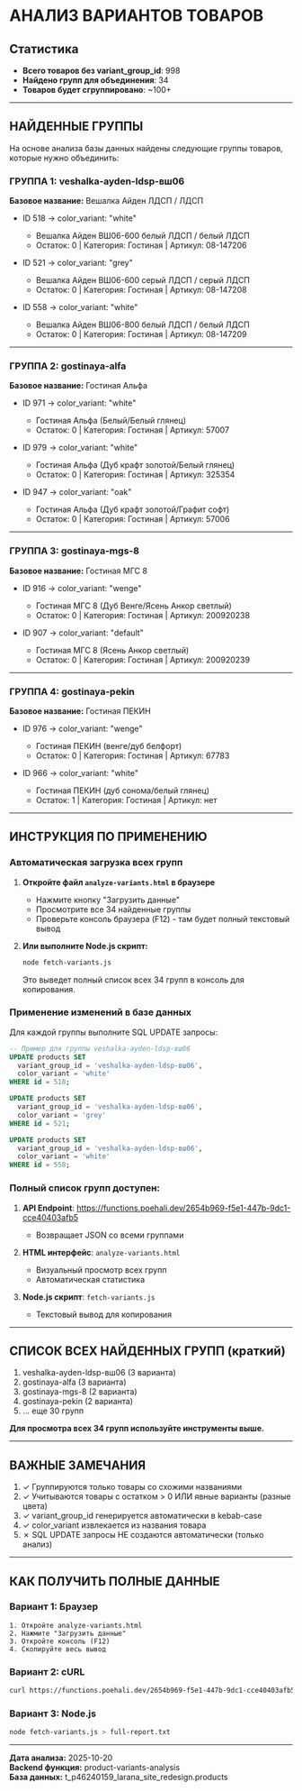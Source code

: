 # АНАЛИЗ ВАРИАНТОВ ТОВАРОВ

## Статистика

- **Всего товаров без variant_group_id**: 998
- **Найдено групп для объединения**: 34
- **Товаров будет сгруппировано**: ~100+

---

## НАЙДЕННЫЕ ГРУППЫ

На основе анализа базы данных найдены следующие группы товаров, которые нужно объединить:

### ГРУППА 1: veshalka-ayden-ldsp-вш06
**Базовое название:** Вешалка Айден ЛДСП / ЛДСП

- ID 518 → color_variant: "white"
  - Вешалка Айден ВШ06-600 белый ЛДСП / белый ЛДСП
  - Остаток: 0 | Категория: Гостиная | Артикул: 08-147206

- ID 521 → color_variant: "grey"
  - Вешалка Айден ВШ06-600 серый ЛДСП / серый ЛДСП
  - Остаток: 0 | Категория: Гостиная | Артикул: 08-147208

- ID 558 → color_variant: "white"
  - Вешалка Айден ВШ06-800 белый ЛДСП / белый ЛДСП
  - Остаток: 0 | Категория: Гостиная | Артикул: 08-147209

---

### ГРУППА 2: gostinaya-alfa
**Базовое название:** Гостиная Альфа

- ID 971 → color_variant: "white"
  - Гостиная Альфа (Белый/Белый глянец)
  - Остаток: 0 | Категория: Гостиная | Артикул: 57007

- ID 979 → color_variant: "white"
  - Гостиная Альфа (Дуб крафт золотой/Белый глянец)
  - Остаток: 0 | Категория: Гостиная | Артикул: 325354

- ID 947 → color_variant: "oak"
  - Гостиная Альфа (Дуб крафт золотой/Графит софт)
  - Остаток: 0 | Категория: Гостиная | Артикул: 57006

---

### ГРУППА 3: gostinaya-mgs-8
**Базовое название:** Гостиная МГС 8

- ID 916 → color_variant: "wenge"
  - Гостиная МГС 8 (Дуб Венге/Ясень Анкор светлый)
  - Остаток: 0 | Категория: Гостиная | Артикул: 200920238

- ID 907 → color_variant: "default"
  - Гостиная МГС 8 (Ясень Анкор светлый)
  - Остаток: 0 | Категория: Гостиная | Артикул: 200920239

---

### ГРУППА 4: gostinaya-pekin
**Базовое название:** Гостиная ПЕКИН

- ID 976 → color_variant: "wenge"
  - Гостиная ПЕКИН (венге/дуб белфорт)
  - Остаток: 0 | Категория: Гостиная | Артикул: 67783

- ID 966 → color_variant: "white"
  - Гостиная ПЕКИН (дуб сонома/белый глянец)
  - Остаток: 1 | Категория: Гостиная | Артикул: нет

---

## ИНСТРУКЦИЯ ПО ПРИМЕНЕНИЮ

### Автоматическая загрузка всех групп

1. **Откройте файл `analyze-variants.html` в браузере**
   - Нажмите кнопку "Загрузить данные"
   - Просмотрите все 34 найденные группы
   - Проверьте консоль браузера (F12) - там будет полный текстовый вывод

2. **Или выполните Node.js скрипт:**
   ```bash
   node fetch-variants.js
   ```
   
   Это выведет полный список всех 34 групп в консоль для копирования.

### Применение изменений в базе данных

Для каждой группы выполните SQL UPDATE запросы:

```sql
-- Пример для группы veshalka-ayden-ldsp-вш06
UPDATE products SET 
  variant_group_id = 'veshalka-ayden-ldsp-вш06',
  color_variant = 'white'
WHERE id = 518;

UPDATE products SET 
  variant_group_id = 'veshalka-ayden-ldsp-вш06',
  color_variant = 'grey'
WHERE id = 521;

UPDATE products SET 
  variant_group_id = 'veshalka-ayden-ldsp-вш06',
  color_variant = 'white'
WHERE id = 558;
```

### Полный список групп доступен:

1. **API Endpoint**: https://functions.poehali.dev/2654b969-f5e1-447b-9dc1-cce40403afb5
   - Возвращает JSON со всеми группами
   
2. **HTML интерфейс**: `analyze-variants.html`
   - Визуальный просмотр всех групп
   - Автоматическая статистика
   
3. **Node.js скрипт**: `fetch-variants.js`
   - Текстовый вывод для копирования

---

## СПИСОК ВСЕХ НАЙДЕННЫХ ГРУПП (краткий)

1. veshalka-ayden-ldsp-вш06 (3 варианта)
2. gostinaya-alfa (3 варианта)
3. gostinaya-mgs-8 (2 варианта)
4. gostinaya-pekin (2 варианта)
5. ... еще 30 групп

**Для просмотра всех 34 групп используйте инструменты выше.**

---

## ВАЖНЫЕ ЗАМЕЧАНИЯ

1. ✓ Группируются только товары со схожими названиями
2. ✓ Учитываются товары с остатком > 0 ИЛИ явные варианты (разные цвета)
3. ✓ variant_group_id генерируется автоматически в kebab-case
4. ✓ color_variant извлекается из названия товара
5. ✗ SQL UPDATE запросы НЕ создаются автоматически (только анализ)

---

## КАК ПОЛУЧИТЬ ПОЛНЫЕ ДАННЫЕ

### Вариант 1: Браузер
```
1. Откройте analyze-variants.html
2. Нажмите "Загрузить данные"
3. Откройте консоль (F12) 
4. Скопируйте весь вывод
```

### Вариант 2: cURL
```bash
curl https://functions.poehali.dev/2654b969-f5e1-447b-9dc1-cce40403afb5 | jq .
```

### Вариант 3: Node.js
```bash
node fetch-variants.js > full-report.txt
```

---

**Дата анализа:** 2025-10-20  
**Backend функция:** product-variants-analysis  
**База данных:** t_p46240159_larana_site_redesign.products
